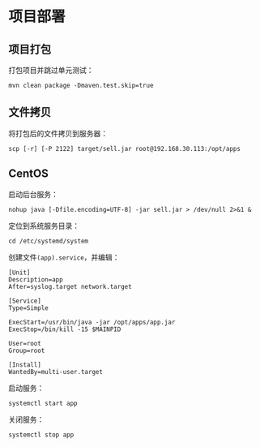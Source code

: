 # 项目部署

## 项目打包

打包项目并跳过单元测试：

```shell
mvn clean package -Dmaven.test.skip=true
```

## 文件拷贝

将打包后的文件拷贝到服务器：

```shell
scp [-r] [-P 2122] target/sell.jar root@192.168.30.113:/opt/apps
```

## CentOS

启动后台服务：

```shell
nohup java [-Dfile.encoding=UTF-8] -jar sell.jar > /dev/null 2>&1 &
```

定位到系统服务目录：

```shell
cd /etc/systemd/system
```

创建文件`(app).service`，并编辑：

```shell
[Unit]
Description=app
After=syslog.target network.target

[Service]
Type=Simple

ExecStart=/usr/bin/java -jar /opt/apps/app.jar
ExecStop=/bin/kill -15 $MAINPID

User=root
Group=root

[Install]
WantedBy=multi-user.target
```

启动服务：

```shell
systemctl start app
```

关闭服务：

```shell
systemctl stop app
```